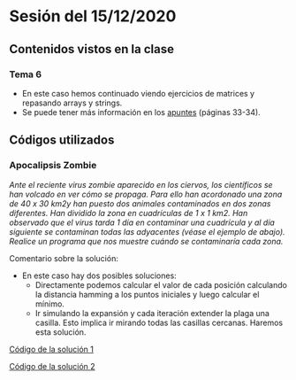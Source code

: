 # Sesión del 15/12/2020

## Contenidos vistos en la clase

### Tema 6
* En este caso hemos continuado viendo ejercicios de matrices y repasando arrays y strings.
* Se puede tener más información en los [apuntes](https://eii.cv.uma.es/pluginfile.php/233727/mod_resource/content/2/Tema%206.pdf) (páginas 33-34).
  
## Códigos utilizados

### Apocalipsis Zombie
*Ante el reciente virus zombie aparecido en los ciervos, los científicos se han volcado en ver cómo se propaga. Para ello han acordonado una zona de 40 x 30 km2y han puesto dos animales contaminados en dos zonas diferentes. Han dividido la zona en cuadrículas de 1 x 1 km2. Han observado que el virus tarda 1 día en contaminar una cuadrícula y al día siguiente se contaminan todas las adyacentes (véase el ejemplo de abajo). Realice un programa que nos muestre cuándo se contaminaría cada zona.*

Comentario sobre la solución:
* En este caso hay dos posibles soluciones:
  * Directamente podemos calcular el valor de cada posición calculando la distancia hamming a los puntos iniciales y luego calcular el mínimo.
  * Ir simulando la expansión y cada iteración extender la plaga una casilla. Esto implica ir mirando todas las casillas cercanas. Haremos esta solución.

[Código de la solución 1](sesion15.12.20/apocalipsis_zombie1.cpp)

[Código de la solución 2](sesion15.12.20/apocalipsis_zombie2.cpp)

